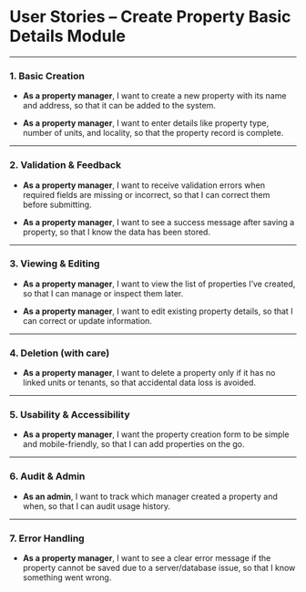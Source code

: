# User Stories – Create Property Basic Details Module

---

### 1. Basic Creation

- **As a property manager**, I want to create a new property with its name and address, so that it can be added to the system.

- **As a property manager**, I want to enter details like property type, number of units, and locality, so that the property record is complete.

---

### 2. Validation & Feedback

- **As a property manager**, I want to receive validation errors when required fields are missing or incorrect, so that I can correct them before submitting.

- **As a property manager**, I want to see a success message after saving a property, so that I know the data has been stored.

---

### 3. Viewing & Editing

- **As a property manager**, I want to view the list of properties I’ve created, so that I can manage or inspect them later.

- **As a property manager**, I want to edit existing property details, so that I can correct or update information.

---

### 4. Deletion (with care)

- **As a property manager**, I want to delete a property only if it has no linked units or tenants, so that accidental data loss is avoided.

---

### 5. Usability & Accessibility

- **As a property manager**, I want the property creation form to be simple and mobile-friendly, so that I can add properties on the go.

---

### 6. Audit & Admin

- **As an admin**, I want to track which manager created a property and when, so that I can audit usage history.

---

### 7. Error Handling

- **As a property manager**, I want to see a clear error message if the property cannot be saved due to a server/database issue, so that I know something went wrong.

